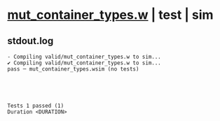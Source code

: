 # [mut_container_types.w](../../../../../examples/tests/valid/mut_container_types.w) | test | sim

## stdout.log
```log
- Compiling valid/mut_container_types.w to sim...
✔ Compiling valid/mut_container_types.w to sim...
pass ─ mut_container_types.wsim (no tests)
 




Tests 1 passed (1) 
Duration <DURATION>

```

